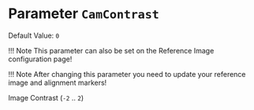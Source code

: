 # Parameter `CamContrast`
Default Value: `0`

!!! Note
    This parameter can also be set on the Reference Image configuration page!

!!! Note
    After changing this parameter you need to update your reference image and alignment markers!

Image Contrast (`-2` .. `2`)

